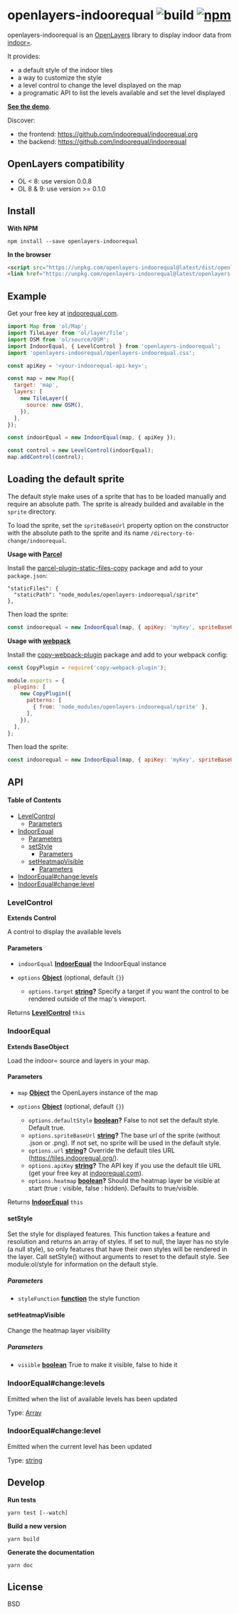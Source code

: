 # openlayers-indoorequal ![build](https://img.shields.io/github/actions/workflow/status/indoorequal/openlayers-indoorequal/ci.yml?branch=main) [![npm](https://img.shields.io/npm/v/openlayers-indoorequal)](https://www.npmjs.com/package/openlayers-indoorequal)

openlayers-indoorequal is an [OpenLayers][ol] library to display indoor data from [indoor=][].

It provides:

*   a default style of the indoor tiles
*   a way to customize the style
*   a level control to change the level displayed on the map
*   a programatic API to list the levels available and set the level displayed

[**See the demo**](https://indoorequal.github.io/openlayers-indoorequal/).

Discover:

*   the frontend: <https://github.com/indoorequal/indoorequal.org>
*   the backend: <https://github.com/indoorequal/indoorequal>

## OpenLayers compatibility

*   OL < 8: use version 0.0.8
*   OL 8 & 9: use version >= 0.1.0

## Install

**With NPM**

    npm install --save openlayers-indoorequal

**In the browser**

```html
<script src="https://unpkg.com/openlayers-indoorequal@latest/dist/openlayers-indoorequal.umd.min.js"></script>
<link href="https://unpkg.com/openlayers-indoorequal@latest/openlayers-indoorequal.css" rel="stylesheet" />
```

## Example

Get your free key at [indoorequal.com](https://indoorequal.com).

```javascript
import Map from 'ol/Map';
import TileLayer from 'ol/layer/Tile';
import OSM from 'ol/source/OSM';
import IndoorEqual, { LevelControl } from 'openlayers-indoorequal';
import 'openlayers-indoorequal/openlayers-indoorequal.css';

const apiKey = '<your-indoorequal-api-key>';

const map = new Map({
  target: 'map',
  layers: [
    new TileLayer({
      source: new OSM(),
    }),
  ],
});

const indoorEqual = new IndoorEqual(map, { apiKey });

const control = new LevelControl(indoorEqual);
map.addControl(control);
```

## Loading the default sprite

The default style make uses of a sprite that has to be loaded manually and require an absolute path. The sprite is already builded and available in the `sprite` directory.

To load the sprite, set the `spriteBaseUrl` property option on the constructor with the absolute path to the sprite and its name `/directory-to-change/indoorequal`.

**Usage with [Parcel](https://parceljs.org/)**

Install the
[parcel-plugin-static-files-copy](https://github.com/elwin013/parcel-plugin-static-files-copy)
package and add to your `package.json`:

    "staticFiles": {
      "staticPath": "node_modules/openlayers-indoorequal/sprite"
    },

Then load the sprite:

```javascript
const indoorequal = new IndoorEqual(map, { apiKey: 'myKey', spriteBaseUrl: '/indoorequal' });
```

**Usage with [webpack](https://webpack.js.org/)**

Install the
[copy-webpack-plugin](https://github.com/webpack-contrib/copy-webpack-plugin)
package and add to your webpack config:

```javascript
const CopyPlugin = require('copy-webpack-plugin');

module.exports = {
  plugins: [
    new CopyPlugin({
      patterns: [
        { from: 'node_modules/openlayers-indoorequal/sprite' },
      ],
    }),
  ],
};
```

Then load the sprite:

```javascript
const indoorequal = new IndoorEqual(map, { apiKey: 'myKey', spriteBaseUrl: '/indoorequal' });
```

## API

<!-- Generated by documentation.js. Update this documentation by updating the source code. -->

#### Table of Contents

*   [LevelControl](#levelcontrol)
    *   [Parameters](#parameters)
*   [IndoorEqual](#indoorequal)
    *   [Parameters](#parameters-1)
    *   [setStyle](#setstyle)
        *   [Parameters](#parameters-2)
    *   [setHeatmapVisible](#setheatmapvisible)
        *   [Parameters](#parameters-3)
*   [IndoorEqual#change:levels](#indoorequalchangelevels)
*   [IndoorEqual#change:level](#indoorequalchangelevel)

### LevelControl

**Extends Control**

A control to display the available levels

#### Parameters

*   `indoorEqual` **[IndoorEqual](#indoorequal)** the IndoorEqual instance
*   `options` **[Object](https://developer.mozilla.org/docs/Web/JavaScript/Reference/Global_Objects/Object)**  (optional, default `{}`)

    *   `options.target` **[string](https://developer.mozilla.org/docs/Web/JavaScript/Reference/Global_Objects/String)?** Specify a target if you want the control to be rendered outside of the map's viewport.

Returns **[LevelControl](#levelcontrol)** `this`

### IndoorEqual

**Extends BaseObject**

Load the indoor= source and layers in your map.

#### Parameters

*   `map` **[Object](https://developer.mozilla.org/docs/Web/JavaScript/Reference/Global_Objects/Object)** the OpenLayers instance of the map
*   `options` **[Object](https://developer.mozilla.org/docs/Web/JavaScript/Reference/Global_Objects/Object)**  (optional, default `{}`)

    *   `options.defaultStyle` **[boolean](https://developer.mozilla.org/docs/Web/JavaScript/Reference/Global_Objects/Boolean)?** False to not set the default style. Default true.
    *   `options.spriteBaseUrl` **[string](https://developer.mozilla.org/docs/Web/JavaScript/Reference/Global_Objects/String)?** The base url of the sprite (without .json or .png). If not set, no sprite will be used in the default style.
    *   `options.url` **[string](https://developer.mozilla.org/docs/Web/JavaScript/Reference/Global_Objects/String)?** Override the default tiles URL (<https://tiles.indoorequal.org/>).
    *   `options.apiKey` **[string](https://developer.mozilla.org/docs/Web/JavaScript/Reference/Global_Objects/String)?** The API key if you use the default tile URL (get your free key at [indoorequal.com](https://indoorequal.com)).
    *   `options.heatmap` **[boolean](https://developer.mozilla.org/docs/Web/JavaScript/Reference/Global_Objects/Boolean)?** Should the heatmap layer be visible at start (true : visible, false : hidden). Defaults to true/visible.

Returns **[IndoorEqual](#indoorequal)** `this`

#### setStyle

Set the style for displayed features. This function takes a feature and resolution and returns an array of styles. If set to null, the layer has no style (a null style), so only features that have their own styles will be rendered in the layer. Call setStyle() without arguments to reset to the default style. See module:ol/style for information on the default style.

##### Parameters

*   `styleFunction` **[function](https://developer.mozilla.org/docs/Web/JavaScript/Reference/Statements/function)** the style function

#### setHeatmapVisible

Change the heatmap layer visibility

##### Parameters

*   `visible` **[boolean](https://developer.mozilla.org/docs/Web/JavaScript/Reference/Global_Objects/Boolean)** True to make it visible, false to hide it

### IndoorEqual#change:levels

Emitted when the list of available levels has been updated

Type: [Array](https://developer.mozilla.org/docs/Web/JavaScript/Reference/Global_Objects/Array)

### IndoorEqual#change:level

Emitted when the current level has been updated

Type: [string](https://developer.mozilla.org/docs/Web/JavaScript/Reference/Global_Objects/String)

## Develop

**Run tests**

    yarn test [--watch]

**Build a new version**

    yarn build

**Generate the documentation**

    yarn doc

## License

BSD

[indoor=]: https://indoorequal.org/

[ol]: https://openlayers.org/
